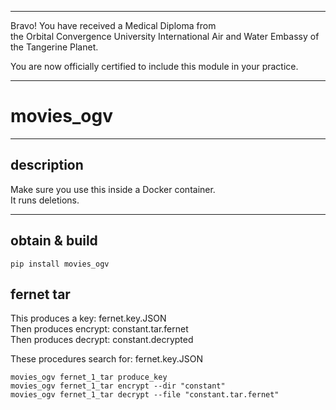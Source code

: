 




******

Bravo!  You have received a Medical Diploma from   
the Orbital Convergence University International Air and Water Embassy of the Tangerine Planet.  

You are now officially certified to include this module in your practice.

******


# movies_ogv

---

## description   
Make sure you use this inside a Docker container.    
It runs deletions.

---		
		
## obtain & build
```
pip install movies_ogv
```


## fernet tar
This produces a key: fernet.key.JSON   
Then produces encrypt: constant.tar.fernet   
Then produces decrypt: constant.decrypted   

These procedures search for: fernet.key.JSON
```
movies_ogv fernet_1_tar produce_key
movies_ogv fernet_1_tar encrypt --dir "constant"
movies_ogv fernet_1_tar decrypt --file "constant.tar.fernet"
```




   